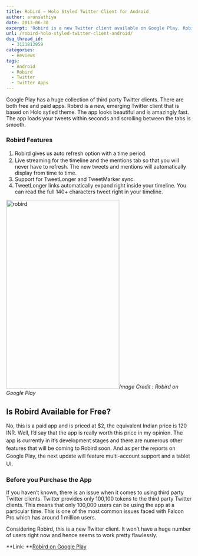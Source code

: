 ```yaml
---
title: Robird – Holo Styled Twitter Client for Android
author: arunsathiya
date: 2013-06-30
excerpt: 'Robird is a new Twitter client available on Google Play. Robird is a holo styled Twitter client that is really fast, loads tweets fast & highlights hashtags'
url: /robird-holo-styled-twitter-client-android/
dsq_thread_id:
  - 3121813959
categories:
  - Reviews
tags:
  - Android
  - Robird
  - Twitter
  - Twitter Apps
---
```

Google Play has a huge collection of third party Twitter clients. There are both free and paid apps. Robird is a new, emerging Twitter client that is based on Holo sytled theme. The app looks beautiful and is amazingly fast. The app loads your tweets within seconds and scrolling between the tabs is smooth.

### Robird Features

  1. <span style="font-size: 14px; line-height: 1.5;">Robird gives us auto refresh option with a time period.</span>
  2. Live streaming for the timeline and the mentions tab so that you will never have to refresh. The new tweets and mentions will automatically display from time to time.
  3. Support for TweetLonger and TweetMarker sync.
  4. TweetLonger links automatically expand right inside your timeline. You can read the full 140+ characters tweet right in your timeline.

[<img class="size-full wp-image-75578 aligncenter" alt="robird" src="http://cdn.devilsworkshop.org/files/2013/05/robird.png" width="307" height="512" />][1]*Image Credit : Robird on Google Play*

## Is Robird Available for Free?

No, this is a paid app and is priced at $2, the equivalent Indian price is 120 INR. Well, I&#8217;d say that the app is really worth this price in my opinion. <span style="font-size: 14px; line-height: 1.5;">The app is currently in it&#8217;s development stages and there are numerous other features that will be coming to Robird soon. And as per the reports on Google Play, the next update will feature multi-account support and a tablet UI.</span>

### Before you Purchase the App

If you haven&#8217;t known, there is an issue when it comes to using third party Twitter clients. Twitter provides only 100,100 tokens to the third party Twitter clients. This means that only 100,000 users can be using the app at a particular time. This is one of the most common issues faced with Falcon Pro which has around 1 million users.

Considering Robird, this is a new Twitter client. It won&#8217;t have a huge number of users right now and hence seems to work pretty flawlessly.

**Link: **<a href="https://play.google.com/store/apps/details?id=com.aaplab.android.robird&feature=nav_result" onclick="_gaq.push(['_trackEvent', 'outbound-article', 'https://play.google.com/store/apps/details?id=com.aaplab.android.robird&feature=nav_result', 'Robird on Google Play']);" title="Robird on Google Play"  target="_blank">Robird on Google Play</a>

 [1]: http://cdn.devilsworkshop.org/files/2013/05/robird.png
